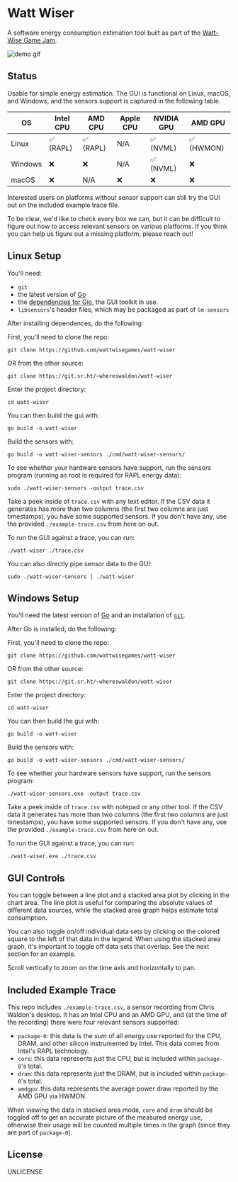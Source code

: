 # Watt Wiser

A software energy consumption estimation tool built as part of the [Watt-Wise Game Jam](https://wattwise.games/).

![demo gif](./img/watt-wiser-demo.gif)

## Status

Usable for simple energy estimation. The GUI is functional on Linux, macOS, and Windows, and the sensors support is captured in the following table.

| OS | Intel CPU | AMD CPU | Apple CPU | NVIDIA GPU | AMD GPU |
| --- | --- | --- | --- | --- | --- |
| Linux | ✅ (RAPL) | ✅ (RAPL) | N/A | ✅ (NVML) | ✅ (HWMON) |
| Windows | ❌| ❌| N/A | ✅ (NVML) | ❌|
| macOS | ❌| N/A | ❌ | ❌ | ❌|

Interested users on platforms without sensor support can still try the GUI out on the included example trace file.

To be clear, we'd like to check every box we can, but it can be difficult to figure out how to access relevant sensors on various platforms. If you think you can help us figure out a missing platform, please reach out!

## Linux Setup

You'll need:

- `git`
- the latest version of [Go](https://golang.org/dl)
- the [dependencies for Gio](https://gioui.org/doc/install), the GUI toolkit in use.
- `libsensors`'s header files, which may be packaged as part of `lm-sensors`

After installing dependences, do the following:

First, you'll need to clone the repo:

```
git clone https://github.com/wattwisegames/watt-wiser
```

OR from the other source:

```
git clone https://git.sr.ht/~whereswaldon/watt-wiser
```

Enter the project directory:

```
cd watt-wiser
```

You can then build the gui with:

```
go build -o watt-wiser
```

Build the sensors with:

```
go build -o watt-wiser-sensors ./cmd/watt-wiser-sensors/
```

To see whether your hardware sensors have support, run the sensors program (running as root is required for RAPL energy data):

```
sudo ./watt-wiser-sensors -output trace.csv
```

Take a peek inside of `trace.csv` with any text editor.
If the CSV data it generates has more than two columns (the first two columns are just timestamps), you have some supported sensors. If you don't have any, use the provided `./example-trace.csv` from here on out.

To run the GUI against a trace, you can run:

```
./watt-wiser ./trace.csv
```

You can also directly pipe sensor data to the GUI:

```
sudo ./watt-wiser-sensors | ./watt-wiser
```

## Windows Setup

You'll need the latest version of [Go](https://golang.org/dl) and an installation of [`git`](https://git-scm.com/download/win).

After Go is installed, do the following:

First, you'll need to clone the repo:

```
git clone https://github.com/wattwisegames/watt-wiser
```

OR from the other source:

```
git clone https://git.sr.ht/~whereswaldon/watt-wiser
```

Enter the project directory:

```
cd watt-wiser
```

You can then build the gui with:

```
go build -o watt-wiser
```

Build the sensors with:

```
go build -o watt-wiser-sensors ./cmd/watt-wiser-sensors/
```

To see whether your hardware sensors have support, run the sensors program:

```
./watt-wiser-sensors.exe -output trace.csv
```

Take a peek inside of `trace.csv` with notepad or any other tool.
If the CSV data it generates has more than two columns (the first two columns are just timestamps), you have some supported sensors. If you don't have any, use the provided `./example-trace.csv` from here on out.

To run the GUI against a trace, you can run:

```
./watt-wiser.exe ./trace.csv
```

## GUI Controls

You can toggle between a line plot and a stacked area plot by clicking in the chart area. The line plot is useful for comparing the absolute values of different data sources, while the stacked area graph helps estimate total consumption.

You can also toggle on/off individual data sets by clicking on the colored square to the left of that data in the legend. When using the stacked area graph, it's important to toggle off data sets that overlap. See the next section for an example.

Scroll vertically to zoom on the time axis and horizontally to pan.

## Included Example Trace

This repo includes `./example-trace.csv`, a sensor recording from Chris Waldon's desktop. It has an Intel CPU and an AMD GPU, and (at the time of the recording) there were four relevant sensors supported:

- `package-0`: this data is the *sum* of all energy use reported for the CPU, DRAM, and other silicon instrumented by Intel. This data comes from Intel's RAPL technology.
- `core`: this data represents *just* the CPU, but is included within `package-0`'s total.
- `dram`: this data represents *just* the DRAM, but is included within `package-0`'s total.
- `amdgpu`: this data represents the average power draw reported by the AMD GPU via HWMON.

When viewing the data in stacked area mode, `core` and `dram` should be toggled off to get an accurate picture of the measured energy use, otherwise their usage will be counted multiple times in the graph (since they are part of `package-0`).

## License

UNLICENSE
